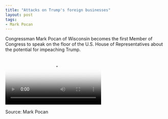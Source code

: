```yaml
---
title: "Attacks on Trump's foreign businesses"
layout: post
tags:
- Mark Pocan
---
```


Congressman Mark Pocan of Wisconsin becomes the first Member of Congress to speak on the floor of the U.S. House of Representatives about the potential for impeaching Trump.

<div class="embed-responsive embed-responsive-16by9"><video class="embed-responsive-item" controls src="https://www.glockspiel.com/impeach45/2017-02-12-mark-pocan.mp4" poster="https://www.glockspiel.com/impeach45/2017-02-12-mark-pocan.png"></video></div>

Source: Mark Pocan
